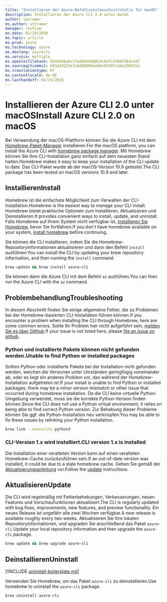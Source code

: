 ```yaml
---
title: "Installieren der Azure-Befehlszeilenschnittstelle für macOS"
description: Installieren der Azure CLI 2.0 unter macOS
author: sptramer
ms.author: sttramer
manager: routlaw
ms.date: 01/29/2018
ms.topic: article
ms.prod: azure
ms.technology: azure
ms.devlang: azurecli
ms.service: multiple
ms.openlocfilehash: 0295846abc2fe6091940824c6efc47b8fd64ce9f
ms.sourcegitcommit: b93a19222e116d5880bbe64c03507c64e190331e
ms.translationtype: HT
ms.contentlocale: de-DE
ms.lasthandoff: 02/15/2018
---
```

# <a name="install-azure-cli-20-on-macos"></a><span data-ttu-id="6fe93-103">Installieren der Azure CLI 2.0 unter macOS</span><span class="sxs-lookup"><span data-stu-id="6fe93-103">Install Azure CLI 2.0 on macOS</span></span>

<span data-ttu-id="6fe93-104">Bei Verwendung der macOS-Plattform können Sie die Azure CLI mit dem [Homebrew-Paket-Manager](http://brew.sh) installieren.</span><span class="sxs-lookup"><span data-stu-id="6fe93-104">For the macOS platform, you can install the Azure CLI with [homebrew package manager](http://brew.sh).</span></span> <span data-ttu-id="6fe93-105">Mit Homebrew können Sie Ihre CLI-Installation ganz einfach auf dem neuesten Stand halten.</span><span class="sxs-lookup"><span data-stu-id="6fe93-105">Homebrew makes it easy to keep your installation of the CLI update to date.</span></span> <span data-ttu-id="6fe93-106">Das CLI-Paket wurde ab der macOS-Version 10.9 getestet.</span><span class="sxs-lookup"><span data-stu-id="6fe93-106">The CLI package has been tested on macOS versions 10.9 and later.</span></span>

## <a name="install"></a><span data-ttu-id="6fe93-107">Installieren</span><span class="sxs-lookup"><span data-stu-id="6fe93-107">Install</span></span>

<span data-ttu-id="6fe93-108">Homebrew ist die einfachste Möglichkeit zum Verwalten der CLI-Installation.</span><span class="sxs-lookup"><span data-stu-id="6fe93-108">Homebrew is the easiest way to manage your CLI install.</span></span> <span data-ttu-id="6fe93-109">Homebrew bietet praktische Optionen zum Installieren, Aktualisieren und Deinstallieren.</span><span class="sxs-lookup"><span data-stu-id="6fe93-109">It provides convenient ways to install, update, and uninstall.</span></span>
<span data-ttu-id="6fe93-110">Falls Homebrew auf Ihrem System nicht verfügbar ist, [installieren Sie Homebrew](https://docs.brew.sh/Installation.html), bevor Sie fortfahren.</span><span class="sxs-lookup"><span data-stu-id="6fe93-110">If you don't have homebrew available on your system, [install homebrew](https://docs.brew.sh/Installation.html) before continuing.</span></span>

<span data-ttu-id="6fe93-111">Sie können die CLI installieren, indem Sie die Homebrew-Repositoryinformationen aktualisieren und dann den Befehl `install` ausführen:</span><span class="sxs-lookup"><span data-stu-id="6fe93-111">You can install the CLI by updating your brew repository information, and then running the `install` command:</span></span>

```bash
brew update && brew install azure-cli
```

<span data-ttu-id="6fe93-112">Sie können dann die Azure CLI mit dem Befehl `az` ausführen.</span><span class="sxs-lookup"><span data-stu-id="6fe93-112">You can then run the Azure CLI with the `az` command.</span></span>

## <a name="troubleshooting"></a><span data-ttu-id="6fe93-113">Problembehandlung</span><span class="sxs-lookup"><span data-stu-id="6fe93-113">Troubleshooting</span></span>

<span data-ttu-id="6fe93-114">In diesem Abschnitt finden Sie einige allgemeine Fehler, die zu Problemen bei der Homebrew-basierten CLI-Installation führen können.</span><span class="sxs-lookup"><span data-stu-id="6fe93-114">If you encounter a problem when installing the CLI through Homebrew, here are some common errors.</span></span> <span data-ttu-id="6fe93-115">Sollte Ihr Problem hier nicht aufgeführt sein, [melden Sie es über GitHub](https://github.com/Azure/azure-cli/issues).</span><span class="sxs-lookup"><span data-stu-id="6fe93-115">If your issue is not listed here, please [file an issue on github](https://github.com/Azure/azure-cli/issues).</span></span>

### <a name="unable-to-find-python-or-installed-packages"></a><span data-ttu-id="6fe93-116">Python und installierte Pakete können nicht gefunden werden.</span><span class="sxs-lookup"><span data-stu-id="6fe93-116">Unable to find Python or installed packages</span></span>

<span data-ttu-id="6fe93-117">Sollten Python oder installierte Pakete bei der Installation nicht gefunden werden, weichen die Versionen unter Umständen geringfügig voneinander ab, oder es liegt ein anderes Problem vor, das während der Homebrew-Installation aufgetreten ist.</span><span class="sxs-lookup"><span data-stu-id="6fe93-117">If your install is unable to find Python or installed packages, there may be a minor version mismatch or other issue that occurred during homebrew installation.</span></span> <span data-ttu-id="6fe93-118">Da die CLI keine virtuelle Python-Umgebung verwendet, muss sie die korrekte Python-Version finden können.</span><span class="sxs-lookup"><span data-stu-id="6fe93-118">Since the CLI does not use a Python virtual environment, it relies on being able to find correct Python version.</span></span> <span data-ttu-id="6fe93-119">Zur Behebung dieser Probleme können Sie ggf. die Python-Installation neu verknüpfen.</span><span class="sxs-lookup"><span data-stu-id="6fe93-119">You may be able to fix these issues by relinking your Python installation.</span></span>

```bash
brew link --overwrite python3
```

### <a name="cli-version-1x-is-installed"></a><span data-ttu-id="6fe93-120">CLI-Version 1.x wird installiert.</span><span class="sxs-lookup"><span data-stu-id="6fe93-120">CLI version 1.x is installed</span></span>

<span data-ttu-id="6fe93-121">Die Installation einer veralteten Version kann auf einen veralteten Homebrew-Cache zurückzuführen sein.</span><span class="sxs-lookup"><span data-stu-id="6fe93-121">If an out-of-date version was installed, it could be due to a stale homebrew cache.</span></span> <span data-ttu-id="6fe93-122">Gehen Sie gemäß der [Aktualisierungsanleitung](#Update) vor.</span><span class="sxs-lookup"><span data-stu-id="6fe93-122">Follow the [update](#Update) instructions.</span></span>

## <a name="update"></a><span data-ttu-id="6fe93-123">Aktualisieren</span><span class="sxs-lookup"><span data-stu-id="6fe93-123">Update</span></span>

<span data-ttu-id="6fe93-124">Die CLI wird regelmäßig mit Fehlerbehebungen, Verbesserungen, neuen Features und Vorschaufunktionen aktualisiert.</span><span class="sxs-lookup"><span data-stu-id="6fe93-124">The CLI is regularly updated with bug fixes, improvements, new features, and preview functionality.</span></span> <span data-ttu-id="6fe93-125">Ein neues Release ist ungefähr alle zwei Wochen verfügbar.</span><span class="sxs-lookup"><span data-stu-id="6fe93-125">A new release is available roughly every two weeks.</span></span> <span data-ttu-id="6fe93-126">Aktualisieren Sie Ihre lokalen Repositoryinformationen, und upgraden Sie anschließend das Paket `azure-cli`.</span><span class="sxs-lookup"><span data-stu-id="6fe93-126">Update your local repository information and then upgrade the `azure-cli` package.</span></span>

```bash
brew update && brew upgrade azure-cli
```

## <a name="uninstall"></a><span data-ttu-id="6fe93-127">Deinstallieren</span><span class="sxs-lookup"><span data-stu-id="6fe93-127">Uninstall</span></span>

[!INCLUDE [uninstall-boilerplate.md](includes/uninstall-boilerplate.md)]

<span data-ttu-id="6fe93-128">Verwenden Sie Homebrew, um das Paket `azure-cli` zu deinstallieren.</span><span class="sxs-lookup"><span data-stu-id="6fe93-128">Use homebrew to uninstall the `azure-cli` package.</span></span>

```bash
brew uninstall azure-cli
```
